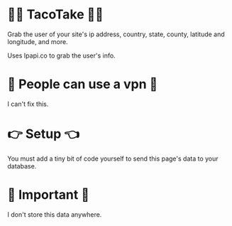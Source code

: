 # 😵‍💫 TacoTake 😵‍💫
Grab the user of your site's ip address, country, state, county, latitude and longitude, and more.

Uses Ipapi.co to grab the user's info.

 # 🥸 People can use a vpn 🥸
I can't fix this.

# 👉 Setup 👈
You must add a tiny bit of code yourself to send this page's data to your database.

# 🤩 Important 🤩

I don't store this data anywhere.

